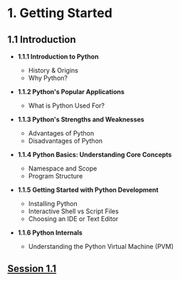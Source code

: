 
# 1. Getting Started

## 1.1 Introduction
- **1.1.1 Introduction to Python**
  - History & Origins
  - Why Python?

- **1.1.2 Python's Popular Applications**
  - What is Python Used For?

- **1.1.3 Python's Strengths and Weaknesses**
  - Advantages of Python
  - Disadvantages of Python

- **1.1.4 Python Basics: Understanding Core Concepts**
  - Namespace and Scope
  - Program Structure

- **1.1.5 Getting Started with Python Development**
  - Installing Python
  - Interactive Shell vs Script Files
  - Choosing an IDE or Text Editor

- **1.1.6 Python Internals**
  - Understanding the Python Virtual Machine (PVM)


## [Session 1.1](/01-Getting-Started/1.1.md)
